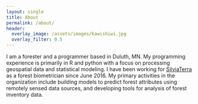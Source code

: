 ```yaml
---
layout: single
title: About
permalink: /about/
header:
  overlay_image: /assets/images/kawishiwi.jpg
  overlay_filter: 0.5
---
```


I am a forester and a programmer based in Duluth, MN. My programming experience is primarily in R and python with a focus on processing geospatial data and statistical modeling.
I have been working for [SilviaTerra] as a forest biometrician since June 2016. My primary activities in the organization include building models to predict forest attributes using remotely sensed data sources, and developing tools for analysis of forest inventory data.

[SilviaTerra]: https://silviaterra.com
